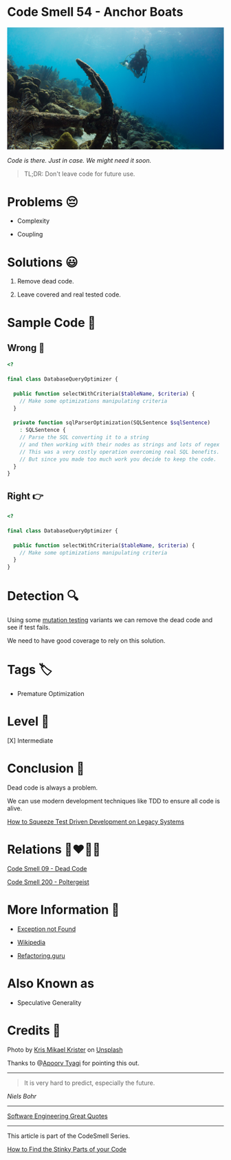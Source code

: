 # Code Smell 54 - Anchor Boats

![Code Smell 54 - Anchor Boats](Code%20Smell%2054%20-%20Anchor%20Boats.jpg)

*Code is there. Just in case. We might need it soon.*

> TL;DR: Don't leave code for future use.

# Problems 😔 

- Complexity

- Coupling

# Solutions 😃

1. Remove dead code.

2. Leave covered and real tested code.

# Sample Code 📖

## Wrong 🚫

<!-- [Gist Url](https://gist.github.com/mcsee/22deb44d4e95b4a3ca8ce9ba18d0f908) -->

```php
<?

final class DatabaseQueryOptimizer {
  
  public function selectWithCriteria($tableName, $criteria) {
    // Make some optimizations manipulating criteria
  }
  
  private function sqlParserOptimization(SQLSentence $sqlSentence)
    : SQLSentence {
    // Parse the SQL converting it to a string 
    // and then working with their nodes as strings and lots of regex
    // This was a very costly operation overcoming real SQL benefits.
    // But since you made too much work you decide to keep the code.
  }  
}
```

## Right 👉

<!-- [Gist Url](https://gist.github.com/mcsee/7d520c7f266d0180f42c3fc12b41fddc) -->

```php
<?

final class DatabaseQueryOptimizer {
  
  public function selectWithCriteria($tableName, $criteria) {
    // Make some optimizations manipulating criteria
  } 
}
```

# Detection 🔍

Using some [mutation testing](https://en.wikipedia.org/wiki/Mutation_testing) variants we can remove the dead code and see if test fails.

We need to have good coverage to rely on this solution.

# Tags 🏷️

- Premature Optimization

# Level 🔋

[X] Intermediate

# Conclusion 🏁

Dead code is always a problem.

We can use modern development techniques like TDD to ensure all code is alive.

[How to Squeeze Test Driven Development on Legacy Systems](https://github.com/mcsee/Software-Design-Articles/tree/main/Articles/TDD/How%20to%20Squeeze%20Test%20Driven%20Development%20on%20Legacy%20Systems/readme.md)

# Relations 👩‍❤️‍💋‍👨

[Code Smell 09 - Dead Code](https://github.com/mcsee/Software-Design-Articles/tree/main/Articles/Code%20Smells/Code%20Smell%2009%20-%20Dead%20Code/readme.md)

[Code Smell 200 - Poltergeist](https://github.com/mcsee/Software-Design-Articles/tree/main/Articles/Code%20Smells/Code%20Smell%20200%20-%20Poltergeist/readme.md)

# More Information 📕

- [Exception not Found](https://exceptionnotfound.net/boat-anchor-the-daily-software-anti-pattern)

- [Wikipedia](https://en.wikipedia.org/wiki/You_aren%27t_gonna_need_it)

- [Refactoring.guru](https://refactoring.guru/smells/speculative-generality)

# Also Known as

- Speculative Generality

# Credits 🙏

Photo by [Kris Mikael Krister](https://unsplash.com/@kmkr) on [Unsplash](https://unsplash.com/s/photos/anchor)

Thanks to @[Apoorv Tyagi](@apoorvtyagi) for pointing this out.

* * *

> It is very hard to predict, especially the future.

_Niels Bohr_ 
 
* * *
 
[Software Engineering Great Quotes](https://github.com/mcsee/Software-Design-Articles/tree/main/Articles/Quotes/Software%20Engineering%20Great%20Quotes/readme.md)

* * *

This article is part of the CodeSmell Series.

[How to Find the Stinky Parts of your Code](https://github.com/mcsee/Software-Design-Articles/tree/main/Articles/Code%20Smells/How%20to%20Find%20the%20Stinky%20parts%20of%20your%20Code/readme.md)